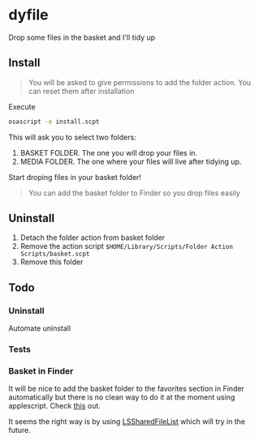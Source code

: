 # dyfile

Drop some files in the basket and I'll tidy up

## Install

> You will be asked to give permissions to add the folder action. You can reset them after installation

Execute

```sh
osascript -e install.scpt
```

This will ask you to select two folders:

1. BASKET FOLDER. The one you will drop your files in.
2. MEDIA FOLDER. The one where your files will live after tidying up.

Start droping files in your basket folder!

> You can add the basket folder to Finder so you drop files easily

## Uninstall

1. Detach the folder action from basket folder
2. Remove the action script `$HOME/Library/Scripts/Folder Action Scripts/basket.scpt`
3. Remove this folder

## Todo

### Uninstall

Automate uninstall

### Tests

### Basket in Finder

It will be nice to add the basket folder to the favorites
section in Finder automatically but there is no clean way
to do it at the moment using applescript.
Check [this](https://stackoverflow.com/a/1574757) out.

It seems the right way is by using [LSSharedFileList](https://developer.apple.com/documentation/coreservices/lssharedfilelist) which will
try in the future.